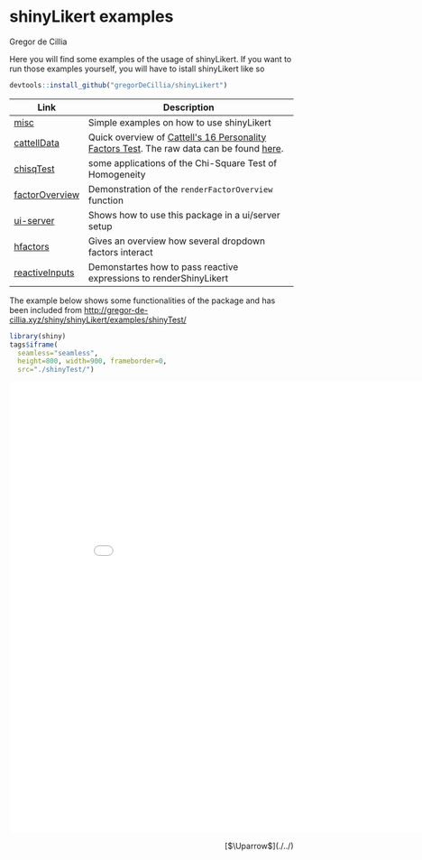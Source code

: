 # shinyLikert examples
Gregor de Cillia  

Here you will find some examples of the usage of shinyLikert. If you want to run those examples yourself, you will have to istall shinyLikert like so


```r
devtools::install_github("gregorDeCillia/shinyLikert")
```


Link            | Description
----------------|------------------------------
[misc]          | Simple examples on how to use shinyLikert
[cattellData]   | Quick overview of [Cattell's 16 Personality Factors Test]. The raw data can be found [here].
[chisqTest]     | some applications of the Chi-Square Test of Homogeneity
[factorOverview]| Demonstration of the `renderFactorOverview` function
[ui-server]     | Shows how to use this package in a ui/server setup
[hfactors]      | Gives an overview how several dropdown factors interact
[reactiveInputs]| Demonstartes how to pass reactive expressions to renderShinyLikert


[misc]:           misc/
[cattellData]:    cattellData/
[Cattell's 16 Personality Factors Test]: http://personality-testing.info/tests/16PF.php
[here]:           http://personality-testing.info/_rawdata/
[chisqTest]:      chisqTest/ 
[factorOverview]: factorOverview/
[ui-server]:      ui-server/
[hfactors]:       hierachicalFactors/
[reactiveInputs]: reactive_inputs/

The example below shows some functionalities of the package and has been included from http://gregor-de-cillia.xyz/shiny/shinyLikert/examples/shinyTest/


```r
library(shiny)
tags$iframe(
  seamless="seamless",
  height=800, width=900, frameborder=0,
  src="./shinyTest/")
```

<!--html_preserve--><iframe seamless="seamless" height="800" width="900" frameborder="0" src="./shinyTest/"></iframe><!--/html_preserve-->

<p style='text-align:right;'>[$\Uparrow$](./../)</p>
